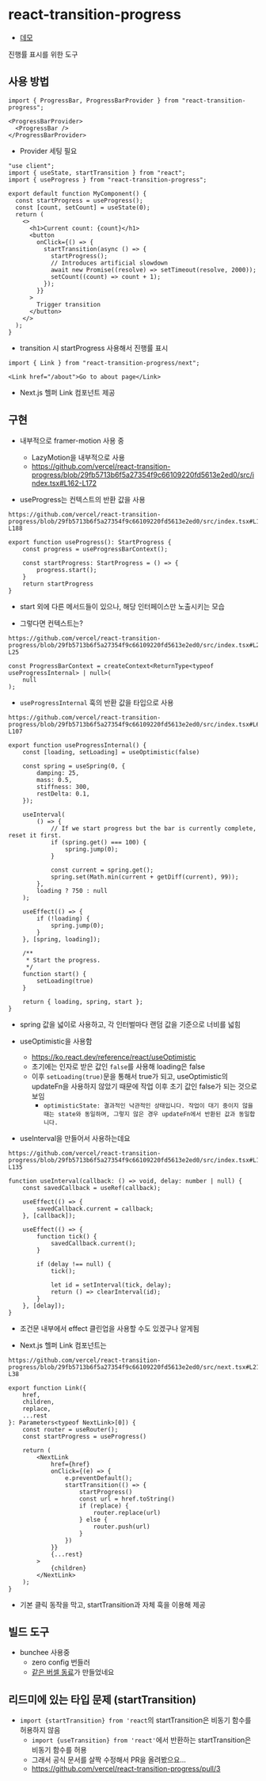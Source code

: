 # react-transition-progress
* [데모](https://react-transition-progress.vercel.app/)

진행률 표시를 위한 도구

## 사용 방법

```tsx
import { ProgressBar, ProgressBarProvider } from "react-transition-progress";

<ProgressBarProvider>
  <ProgressBar />
</ProgressBarProvider>
```

* Provider 세팅 필요

```tsx
"use client";
import { useState, startTransition } from "react";
import { useProgress } from "react-transition-progress";

export default function MyComponent() {
  const startProgress = useProgress();
  const [count, setCount] = useState(0);
  return (
    <>
      <h1>Current count: {count}</h1>
      <button
        onClick={() => {
          startTransition(async () => {
            startProgress();
            // Introduces artificial slowdown
            await new Promise((resolve) => setTimeout(resolve, 2000));
            setCount((count) => count + 1);
          });
        }}
      >
        Trigger transition
      </button>
    </>
  );
}
```

- transition 시 startProgress 사용해서 진행률 표시

```tsx
import { Link } from "react-transition-progress/next";

<Link href="/about">Go to about page</Link>
```

- Next.js 헬퍼 Link 컴포넌트 제공

## 구현

- 내부적으로 framer-motion 사용 중
  - LazyMotion을 내부적으로 사용
  - https://github.com/vercel/react-transition-progress/blob/29fb5713b6f5a27354f9c66109220fd5613e2ed0/src/index.tsx#L162-L172

- useProgress는 컨텍스트의 반환 값을 사용

```tsx
https://github.com/vercel/react-transition-progress/blob/29fb5713b6f5a27354f9c66109220fd5613e2ed0/src/index.tsx#L181-L188

export function useProgress(): StartProgress {
    const progress = useProgressBarContext();

    const startProgress: StartProgress = () => {
        progress.start();
    }
    return startProgress
}
```

- start 외에 다른 메서드들이 있으나, 해당 인터페이스만 노출시키는 모습

- 그렇다면 컨텍스트는?

```tsx
https://github.com/vercel/react-transition-progress/blob/29fb5713b6f5a27354f9c66109220fd5613e2ed0/src/index.tsx#L20-L25

const ProgressBarContext = createContext<ReturnType<typeof useProgressInternal> | null>(
    null
);
```

- `useProgressInternal` 훅의 반환 값을 타입으로 사용

```tsx
https://github.com/vercel/react-transition-progress/blob/29fb5713b6f5a27354f9c66109220fd5613e2ed0/src/index.tsx#L66-L107

export function useProgressInternal() {
    const [loading, setLoading] = useOptimistic(false)

    const spring = useSpring(0, {
        damping: 25,
        mass: 0.5,
        stiffness: 300,
        restDelta: 0.1,
    });

    useInterval(
        () => {
            // If we start progress but the bar is currently complete, reset it first.
            if (spring.get() === 100) {
                spring.jump(0);
            }

            const current = spring.get();
            spring.set(Math.min(current + getDiff(current), 99));
        },
        loading ? 750 : null
    );

    useEffect(() => {
        if (!loading) {
            spring.jump(0);
        }
    }, [spring, loading]);

    /**
     * Start the progress.
     */
    function start() {
        setLoading(true)
    }

    return { loading, spring, start };
}
```

- spring 값을 넓이로 사용하고, 각 인터벌마다 랜덤 값을 기준으로 너비를 넓힘

- useOptimistic을 사용함
  - https://ko.react.dev/reference/react/useOptimistic
  - 초기에는 인자로 받은 값인 `false`를 사용해 loading은 false
  - 이후 `setLoading(true)`문을 통해서 true가 되고, useOptimistic의 updateFn을 사용하지 않았기 때문에 작업 이후 초기 값인 false가 되는 것으로 보임
    - `optimisticState: 결과적인 낙관적인 상태입니다. 작업이 대기 중이지 않을 때는 state와 동일하며, 그렇지 않은 경우 updateFn에서 반환된 값과 동일합니다.`

- useInterval을 만들어서 사용하는데요

```tsx
https://github.com/vercel/react-transition-progress/blob/29fb5713b6f5a27354f9c66109220fd5613e2ed0/src/index.tsx#L110-L135

function useInterval(callback: () => void, delay: number | null) {
    const savedCallback = useRef(callback);

    useEffect(() => {
        savedCallback.current = callback;
    }, [callback]);

    useEffect(() => {
        function tick() {
            savedCallback.current();
        }

        if (delay !== null) {
            tick();

            let id = setInterval(tick, delay);
            return () => clearInterval(id);
        }
    }, [delay]);
}
```

- 조건문 내부에서 effect 클린업을 사용할 수도 있겠구나 알게됨

- Next.js 헬퍼 Link 컴포넌트는

```tsx
https://github.com/vercel/react-transition-progress/blob/29fb5713b6f5a27354f9c66109220fd5613e2ed0/src/next.tsx#L21-L38

export function Link({
    href,
    children,
    replace,
    ...rest
}: Parameters<typeof NextLink>[0]) {
    const router = useRouter();
    const startProgress = useProgress()

    return (
        <NextLink
            href={href}
            onClick={(e) => {
                e.preventDefault();
                startTransition(() => {
                    startProgress()
                    const url = href.toString()
                    if (replace) {
                        router.replace(url)
                    } else {
                        router.push(url)
                    }
                })
            }}
            {...rest}
        >
            {children}
        </NextLink>
    );
}
```

- 기본 클릭 동작을 막고, startTransition과 자체 훅을 이용해 제공

## 빌드 도구

- bunchee 사용중
  - zero config 번들러
  - [같은 버셀 동료](https://github.com/huozhi)가 만들었네요

## 리드미에 있는 타입 문제 (startTransition)

- `import {startTransition} from 'react`의 startTransition은 비동기 함수를 허용하지 않음
  - `import {useTransition} from 'react'`에서 반환하는 startTransition은 비동기 함수를 허용
  - 그래서 공식 문서를 살짝 수정해서 PR을 올려봤으요...
  - https://github.com/vercel/react-transition-progress/pull/3